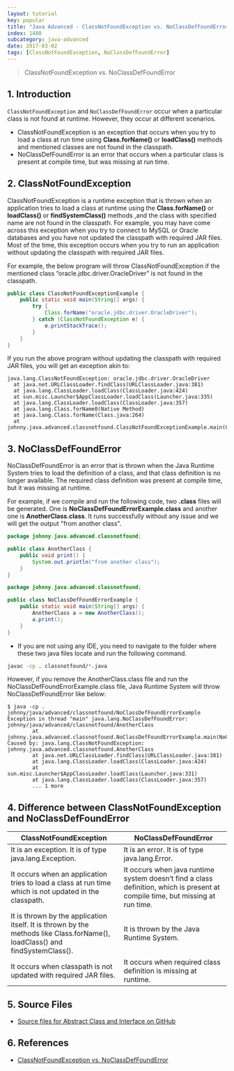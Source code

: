 ```yaml
---
layout: tutorial
key: popular
title: "Java Advanced - ClassNotFoundException vs. NoClassDefFoundError"
index: 1480
subcategory: java-advanced
date: 2017-03-02
tags: [ClassNotFoundException, NoClassDefFoundError]
---
```


> ClassNotFoundException vs. NoClassDefFoundError

## 1. Introduction
`ClassNotFoundException` and `NoClassDefFoundError` occur when a particular class is not found at runtime. However, they occur at different scenarios.
* ClassNotFoundException is an exception that occurs when you try to load a class at run time using **Class.forName()** or **loadClass()** methods and mentioned classes are not found in the classpath.
* NoClassDefFoundError is an error that occurs when a particular class is present at compile time, but was missing at run time.

## 2. ClassNotFoundException
ClassNotFoundException is a runtime exception that is thrown when an application tries to load a class at runtime using the **Class.forName()** or **loadClass()** or **findSystemClass()** methods ,and the class with specified name are not found in the classpath. For example, you may have come across this exception when you try to connect to MySQL or Oracle databases and you have not updated the classpath with required JAR files. Most of the time, this exception occurs when you try to run an application without updating the classpath with required JAR files.

For example, the below program will throw ClassNotFoundException if the mentioned class “oracle.jdbc.driver.OracleDriver” is not found in the classpath.
```java
public class ClassNotFoundExceptionExample {
    public static void main(String[] args) {
        try {
            Class.forName("oracle.jdbc.driver.OracleDriver");
        } catch (ClassNotFoundException e) {
            e.printStackTrace();
        }
    }
}
```
If you run the above program without updating the classpath with required JAR files, you will get an exception akin to:
```raw
java.lang.ClassNotFoundException: oracle.jdbc.driver.OracleDriver
  at java.net.URLClassLoader.findClass(URLClassLoader.java:381)
  at java.lang.ClassLoader.loadClass(ClassLoader.java:424)
  at sun.misc.Launcher$AppClassLoader.loadClass(Launcher.java:335)
  at java.lang.ClassLoader.loadClass(ClassLoader.java:357)
  at java.lang.Class.forName0(Native Method)
  at java.lang.Class.forName(Class.java:264)
  at johnny.java.advanced.classnotfound.ClassNotFoundExceptionExample.main(ClassNotFoundExceptionExample.java:6)
```

## 3. NoClassDefFoundError
NoClassDefFoundError is an error that is thrown when the Java Runtime System tries to load the definition of a class, and that class definition is no longer available. The required class definition was present at compile time, but it was missing at runtime.

For example, if we compile and run the following code, two **.class** files will be generated. One is **NoClassDefFoundErrorExample.class** and another one is **AnotherClass.class**. It runs successfully without any issue and we will get the output "from another class".
```java
package johnny.java.advanced.classnotfound;

public class AnotherClass {
    public void print() {
        System.out.println("from another class");
    }
}
```
```java
package johnny.java.advanced.classnotfound;

public class NoClassDefFoundErrorExample {
    public static void main(String[] args) {
        AnotherClass a = new AnotherClass();
        a.print();
    }
}
```
* If you are not using any IDE, you need to navigate to the folder where these two java files locate and run the following command.
```sh
javac -cp . classnotfound/*.java
```

However, if you remove the AnotherClass.class file and run the NoClassDefFoundErrorExample.class file, Java Runtime System will throw NoClassDefFoundError like below:
```raw
$ java -cp . johnny/java/advanced/classnotfound/NoClassDefFoundErrorExample
Exception in thread "main" java.lang.NoClassDefFoundError: johnny/java/advanced/classnotfound/AnotherClass
        at johnny.java.advanced.classnotfound.NoClassDefFoundErrorExample.main(NoClassDefFoundErrorExample.java:5)
Caused by: java.lang.ClassNotFoundException: johnny.java.advanced.classnotfound.AnotherClass
        at java.net.URLClassLoader.findClass(URLClassLoader.java:381)
        at java.lang.ClassLoader.loadClass(ClassLoader.java:424)
        at sun.misc.Launcher$AppClassLoader.loadClass(Launcher.java:331)
        at java.lang.ClassLoader.loadClass(ClassLoader.java:357)
        ... 1 more
```

## 4. Difference between ClassNotFoundException and NoClassDefFoundError

|ClassNotFoundException|NoClassDefFoundError|
-----------------------|--------------------|
|It is an exception. It is of type java.lang.Exception.|It is an error. It is of type java.lang.Error.|
|It occurs when an application tries to load a class at run time which is not updated in the classpath.|It occurs when java runtime system doesn’t find a class definition, which is present at compile time, but missing at run time.|
|It is thrown by the application itself. It is thrown by the methods like Class.forName(), loadClass() and findSystemClass().|It is thrown by the Java Runtime System.|
|It occurs when classpath is not updated with required JAR files.|It occurs when required class definition is missing at runtime.|

## 5. Source Files
* [Source files for Abstract Class and Interface on GitHub](https://github.com/jojozhuang/java-programming/tree/master/java-advanced-classnotfound)

## 6. References
* [ClassNotFoundException vs. NoClassDefFoundError](https://dzone.com/articles/java-classnotfoundexception-vs-noclassdeffounderro)
